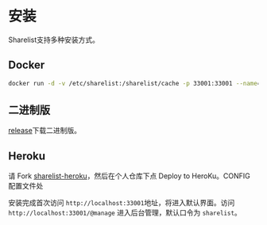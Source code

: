 # 安装
Sharelist支持多种安装方式。

## Docker
```bash
docker run -d -v /etc/sharelist:/sharelist/cache -p 33001:33001 --name="sharelist" reruin/sharelist:next
```

## 二进制版
[release](https://github.com/reruin/sharelist/releases)下载二进制版。


## Heroku
请 Fork [sharelist-heroku](https://github.com/reruin/sharelist-heroku/tree/next)，然后在个人仓库下点 Deploy to HeroKu。CONFIG 配置文件处


安装完成首次访问 `http://localhost:33001`地址，将进入默认界面。访问`http://localhost:33001/@manage` 进入后台管理，默认口令为 ```sharelist```。